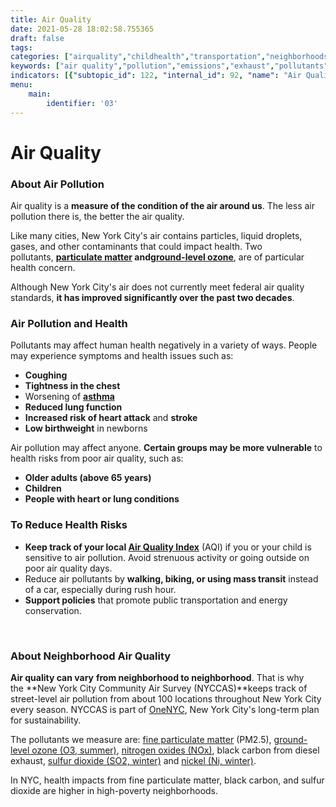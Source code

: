 ```yaml
---
title: Air Quality
date: 2021-05-28 18:02:58.755365
draft: false
tags: 
categories: ["airquality","childhealth","transportation","neighborhoods"]
keywords: ["air quality","pollution","emissions","exhaust","pollutants","pm2.5","asthma","breathing","lungs"]
indicators: [{"subtopic_id": 122, "internal_id": 92, "name": "Air Quality Advisory Days", "URL": "https://a816-dohbesp.nyc.gov/IndicatorPublic/VisualizationData.aspx?id=92,719b87,122,Summarize"}, {"subtopic_id": 122, "internal_id": 2024, "name": "Black Carbon", "URL": "https://a816-dohbesp.nyc.gov/IndicatorPublic/VisualizationData.aspx?id=2024,719b87,122,Summarize"}, {"subtopic_id": 122, "internal_id": 57, "name": "Fine Particulate Matter (PM 2.5)", "URL": "https://a816-dohbesp.nyc.gov/IndicatorPublic/VisualizationData.aspx?id=57,719b87,122,Summarize"}, {"subtopic_id": 122, "internal_id": 2023, "name": "Fine Particulate Matter (PM2.5)", "URL": "https://a816-dohbesp.nyc.gov/IndicatorPublic/VisualizationData.aspx?id=2023,719b87,122,Summarize"}, {"subtopic_id": 122, "internal_id": 2028, "name": "Nitric Oxide (NO)", "URL": "https://a816-dohbesp.nyc.gov/IndicatorPublic/VisualizationData.aspx?id=2028,719b87,122,Summarize"}, {"subtopic_id": 122, "internal_id": 2025, "name": "Nitrogen Dioxide (NO2)", "URL": "https://a816-dohbesp.nyc.gov/IndicatorPublic/VisualizationData.aspx?id=2025,719b87,122,Summarize"}, {"subtopic_id": 122, "internal_id": 55, "name": "Ozone", "URL": "https://a816-dohbesp.nyc.gov/IndicatorPublic/VisualizationData.aspx?id=55,719b87,122,Summarize"}, {"subtopic_id": 122, "internal_id": 2027, "name": "Ozone (O3)", "URL": "https://a816-dohbesp.nyc.gov/IndicatorPublic/VisualizationData.aspx?id=2027,719b87,122,Summarize"}]
menu:
    main:
        identifier: '03'
---
```

# Air Quality
### About Air Pollution


Air quality is a **measure of the condition of the air around us**. The less air pollution there is, the better the air quality.


Like many cities, New York City's air contains particles, liquid droplets, gases, and other contaminants that could impact health. Two pollutants, **[particulate matter](http://a816-dohbesp.nyc.gov/IndicatorPublic/Glossary.aspx#Particulate_Matter"%20target="_blank" "Particulate matter") and**[**ground-level ozone**](http://a816-dohbesp.nyc.gov/IndicatorPublic/Glossary.aspx "Glossary"), are of particular health concern.


Although New York City's air does not currently meet federal air quality standards, **it has improved significantly over the past two decades**.


### Air Pollution and Health


Pollutants may affect human health negatively in a variety of ways. People may experience symptoms and health issues such as: 


* **Coughing**
* **Tightness in the chest**
* Worsening of **[asthma](http://www1.nyc.gov/site/doh/health/health-topics/asthma.page "asthma")**
* **Reduced lung function**
* **Increased risk of heart attack** and **stroke**
* **Low birthweight** in newborns


Air pollution may affect anyone. **Certain groups may be more vulnerable** to health risks from poor air quality, such as:


* **Older adults (above 65 years)**
* **Children**
* **People with heart or lung conditions**


### To Reduce Health Risks


* **Keep track of your local [Air Quality Index](http://www.dec.ny.gov/cfmx/extapps/aqi/aqi_forecast.cfm)** (AQI) if you or your child is sensitive to air pollution. Avoid strenuous activity or going outside on poor air quality days.
* Reduce air pollutants by **walking, biking, or using mass transit** instead of a car, especially during rush hour.
* **Support policies** that promote public transportation and energy conservation.


 


### About Neighborhood Air Quality


**Air quality can vary** **from neighborhood to neighborhood**. That is why the **New York City Community Air Survey (NYCCAS)**keeps track of street-level air pollution from about 100 locations throughout New York City every season. NYCCAS is part of [OneNYC](http://www1.nyc.gov/html/onenyc/index.html "OneNYC"), New York City's long-term plan for sustainability.


The pollutants we measure are: [fine particulate matter](http://a816-dohbesp.nyc.gov/IndicatorPublic/Glossary.aspx?#Fine_particulate_matter) (PM2.5), [ground-level ozone (O3, summer)](http://a816-dohbesp.nyc.gov/IndicatorPublic/Glossary.aspx#Ground_level_ozone%20), [nitrogen oxides (NOx)](http://a816-dohbesp.nyc.gov/IndicatorPublic/Glossary.aspx#Nitrogen_oxides), black carbon from diesel exhaust, [sulfur dioxide (SO2, winter)](http://a816-dohbesp.nyc.gov/IndicatorPublic/Glossary.aspx#Sulfur_dioxide) and [nickel (Ni, winter)](http://a816-dohbesp.nyc.gov/IndicatorPublic/Glossary.aspx#Nickel).


In NYC, health impacts from fine particulate matter, black carbon, and sulfur dioxide are higher in high-poverty neighborhoods.


### 


